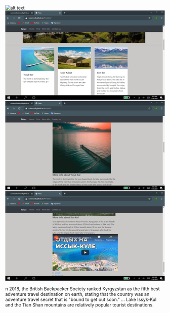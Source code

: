 
![alt text](Screenshots/9a3cb18b-b1f3-4a8b-9e02-f0f7e1dcd41c.jpg.jpg)
![alt text](Screenshots/a39515b3-3e09-45f1-bc3d-1f3def38c882.jpg)
![alt text](Screenshots/be572a58-0e89-4b7b-a181-7350b0c6dd3d.jpg)
![alt text](Screenshots/f94909e5-7a3d-4d2f-8c7a-9d393ef0d941.jpg)

n 2018, the British Backpacker Society ranked Kyrgyzstan as the fifth best adventure travel destination on earth, stating that the country was an adventure travel secret that is "bound to get out soon." ... Lake Issyk-Kul and the Tian Shan mountains are relatively popular tourist destinations.
